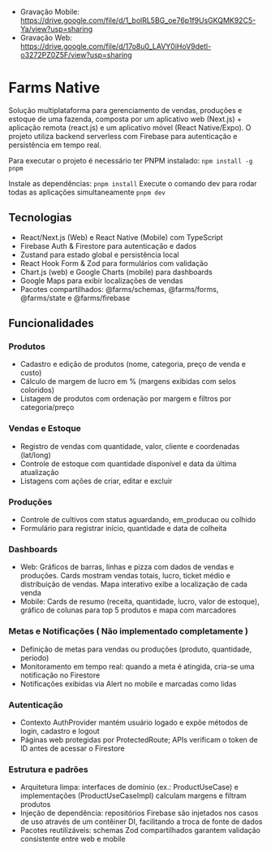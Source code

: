 * Gravação Mobile: https://drive.google.com/file/d/1_bolRL5BG_oe76p1f9UsGKQMK92C5-Ya/view?usp=sharing
* Gravação Web: https://drive.google.com/file/d/17o8u0_LAVY0iHoV9detl-o3272PZ0Z5F/view?usp=sharing

# Farms Native
Solução multiplataforma para gerenciamento de vendas, produções e estoque de uma fazenda, composta por um aplicativo web (Next.js) + aplicação remota (react.js) e um aplicativo móvel (React Native/Expo). 
O projeto utiliza backend serverless com Firebase para autenticação e persistência em tempo real.

Para executar o projeto é necessário ter PNPM instalado:
`npm install -g pnpm`

Instale as dependências:
`pnpm install`
Execute o comando dev para rodar todas as aplicações simultaneamente
`pnpm dev`

## Tecnologias

- React/Next.js (Web) e React Native (Mobile) com TypeScript
- Firebase Auth & Firestore para autenticação e dados
- Zustand para estado global e persistência local
- React Hook Form & Zod para formulários com validação
- Chart.js (web) e Google Charts (mobile) para dashboards
- Google Maps para exibir localizações de vendas
- Pacotes compartilhados: @farms/schemas, @farms/forms, @farms/state e @farms/firebase

## Funcionalidades

### Produtos
- Cadastro e edição de produtos (nome, categoria, preço de venda e custo)
- Cálculo de margem de lucro em % (margens exibidas com selos coloridos)
- Listagem de produtos com ordenação por margem e filtros por categoria/preço

### Vendas e Estoque
- Registro de vendas com quantidade, valor, cliente e coordenadas (lat/long)
- Controle de estoque com quantidade disponível e data da última atualização
- Listagens com ações de criar, editar e excluir

### Produções
- Controle de cultivos com status aguardando, em_producao ou colhido
- Formulário para registrar início, quantidade e data de colheita

### Dashboards
- Web: Gráficos de barras, linhas e pizza com dados de vendas e produções. Cards mostram vendas totais, lucro, ticket médio e distribuição de vendas. Mapa interativo exibe a localização de cada venda
- Mobile: Cards de resumo (receita, quantidade, lucro, valor de estoque), gráfico de colunas para top 5 produtos e mapa com marcadores

### Metas e Notificações ( Não implementado completamente )
- Definição de metas para vendas ou produções (produto, quantidade, período)
- Monitoramento em tempo real: quando a meta é atingida, cria-se uma notificação no Firestore
- Notificações exibidas via Alert no mobile e marcadas como lidas

### Autenticação
- Contexto AuthProvider mantém usuário logado e expõe métodos de login, cadastro e logout
- Páginas web protegidas por ProtectedRoute; APIs verificam o token de ID antes de acessar o Firestore

### Estrutura e padrões
- Arquitetura limpa: interfaces de domínio (ex.: ProductUseCase) e implementações (ProductUseCaseImpl) calculam margens e filtram produtos
- Injeção de dependência: repositórios Firebase são injetados nos casos de uso através de um contêiner DI, facilitando a troca de fonte de dados
- Pacotes reutilizáveis: schemas Zod compartilhados garantem validação consistente entre web e mobile

